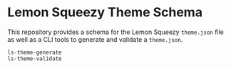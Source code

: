 # Lemon Squeezy Theme Schema

This repository provides a schema for the Lemon Squeezy `theme.json` file as well as a CLI tools to generate and validate a `theme.json`.

```
ls-theme-generate
ls-theme-validate
```
